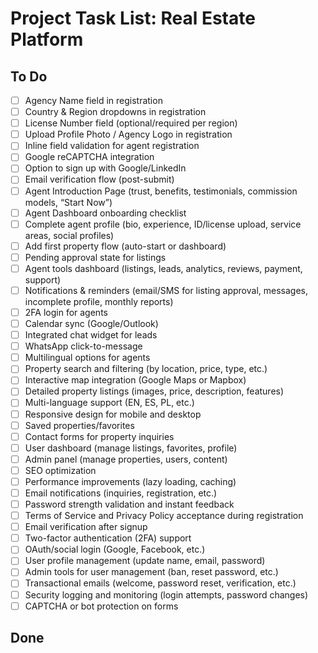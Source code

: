 # Project Task List: Real Estate Platform

## To Do
  - [ ] Agency Name field in registration
  - [ ] Country & Region dropdowns in registration
  - [ ] License Number field (optional/required per region)
  - [ ] Upload Profile Photo / Agency Logo in registration
  - [ ] Inline field validation for agent registration
  - [ ] Google reCAPTCHA integration
  - [ ] Option to sign up with Google/LinkedIn
  - [ ] Email verification flow (post-submit)
  - [ ] Agent Introduction Page (trust, benefits, testimonials, commission models, “Start Now”)
  - [ ] Agent Dashboard onboarding checklist
  - [ ] Complete agent profile (bio, experience, ID/license upload, service areas, social profiles)
  - [ ] Add first property flow (auto-start or dashboard)
  - [ ] Pending approval state for listings
  - [ ] Agent tools dashboard (listings, leads, analytics, reviews, payment, support)
  - [ ] Notifications & reminders (email/SMS for listing approval, messages, incomplete profile, monthly reports)
  - [ ] 2FA login for agents
  - [ ] Calendar sync (Google/Outlook)
  - [ ] Integrated chat widget for leads
  - [ ] WhatsApp click-to-message
  - [ ] Multilingual options for agents
  - [ ] Property search and filtering (by location, price, type, etc.)
  - [ ] Interactive map integration (Google Maps or Mapbox)
  - [ ] Detailed property listings (images, price, description, features)
  - [ ] Multi-language support (EN, ES, PL, etc.)
  - [ ] Responsive design for mobile and desktop
  - [ ] Saved properties/favorites
  - [ ] Contact forms for property inquiries
  - [ ] User dashboard (manage listings, favorites, profile)
  - [ ] Admin panel (manage properties, users, content)
  - [ ] SEO optimization
  - [ ] Performance improvements (lazy loading, caching)
  - [ ] Email notifications (inquiries, registration, etc.)
  - [ ] Password strength validation and instant feedback
  - [ ] Terms of Service and Privacy Policy acceptance during registration
  - [ ] Email verification after signup
  - [ ] Two-factor authentication (2FA) support
  - [ ] OAuth/social login (Google, Facebook, etc.)
  - [ ] User profile management (update name, email, password)
  - [ ] Admin tools for user management (ban, reset password, etc.)
  - [ ] Transactional emails (welcome, password reset, verification, etc.)
  - [ ] Security logging and monitoring (login attempts, password changes)
  - [ ] CAPTCHA or bot protection on forms

## Done
